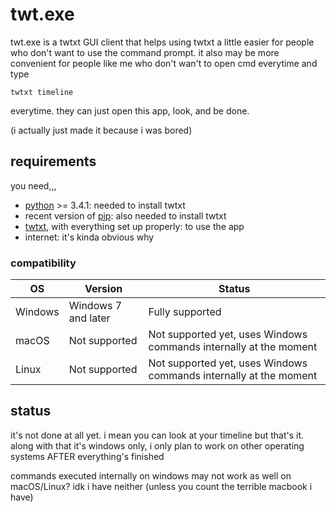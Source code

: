 # twt.exe

twt.exe is a twtxt GUI client that helps using twtxt a little easier for people who don't want to use the command prompt. it also may be more convenient for people like me who don't wan't to open cmd everytime and type

`twtxt timeline`

everytime. they can just open this app, look, and be done.

(i actually just made it because i was bored)

## requirements

you need,,,

- [python](https://www.python.org/) >= 3.4.1: needed to install twtxt
- recent version of [pip](https://pip.pypa.io/en/stable/): also needed to install twtxt
- [twtxt](https://twtxt.readthedocs.io/en/stable/), with everything set up properly: to use the app
- internet: it's kinda obvious why 

### compatibility

| OS | Version | Status |
|----|---------|--------|
| Windows | Windows 7 and later | Fully supported |
| macOS | Not supported | Not supported yet, uses Windows commands internally at the moment |
| Linux | Not supported | Not supported yet, uses Windows commands internally at the moment |

## status

it's not done at all yet. i mean you can look at your timeline but that's it. along with that it's windows only, i only plan to work on other operating systems AFTER everything's finished

commands executed internally on windows may not work as well on macOS/Linux? idk i have neither (unless you count the terrible macbook i have)
